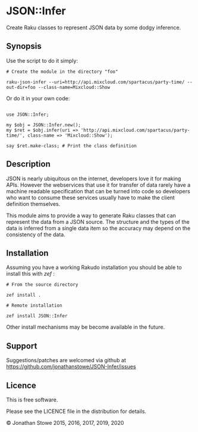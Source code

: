 # JSON::Infer

Create Raku classes to represent JSON data by some dodgy inference.

## Synopsis

Use the script to do it simply:

```
# Create the module in the directory "foo"

raku-json-infer --uri=http://api.mixcloud.com/spartacus/party-time/ --out-dir=foo --class-name=Mixcloud::Show

```

Or do it in your own code:

```

use JSON::Infer;

my $obj = JSON::Infer.new();
my $ret = $obj.infer(uri => 'http://api.mixcloud.com/spartacus/party-time/', class-name => 'Mixcloud::Show');

say $ret.make-class; # Print the class definition

```

## Description

JSON is nearly ubiquitous on the internet, developers love it for making
APIs.  However the webservices that use it for transfer of data rarely
have a machine readable specification that can be turned into code so
developers who want to consume these services usually have to make the
client definition themselves.

This module aims to provide a way to generate Raku classes that can represent
the data from a JSON source.  The structure and the types of the data is
inferred from a single data item so the accuracy may depend on the
consistency of the data.

## Installation

Assuming you have a working Rakudo installation you should be able to
install this with *zef* :

    # From the source directory
   
    zef install .

    # Remote installation

    zef install JSON::Infer

Other install mechanisms may be become available in the future.

## Support


Suggestions/patches are welcomed via github at https://github.com/jonathanstowe/JSON-Infer/issues

## Licence

This is free software.

Please see the LICENCE file in the distribution for details.

© Jonathan Stowe 2015, 2016, 2017, 2019, 2020
